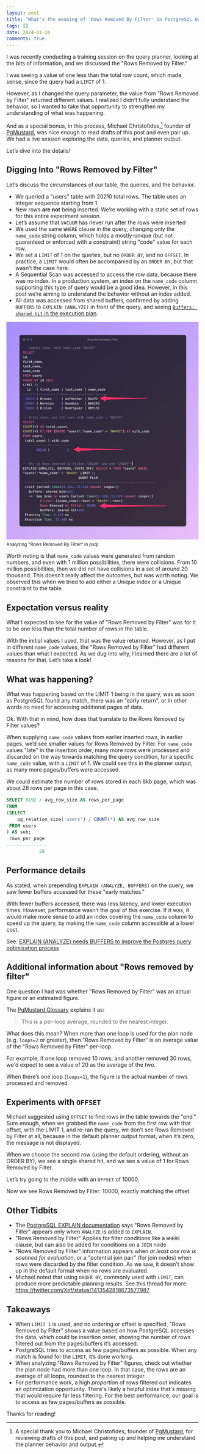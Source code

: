 ```yaml
---
layout: post
title: "What's the meaning of 'Rows Removed By Filter' in PostgreSQL Query Plans?"
tags: []
date: 2024-01-24
comments: true
---
```


I was recently conducting a training session on the query planner, looking at the bits of information, and we discussed the "Rows Removed by Filter."

I was seeing a value of one less than the total row count, which made sense, since the query had a `LIMIT` of 1.

However, as I changed the query parameter, the value from "Rows Removed by Filter" returned different values. I realized I didn’t fully understand the behavior, so I wanted to take that opportunity to strengthen my understanding of what was happening.

And as a special bonus, in this process, Michael Christofides,[^michael] founder of [PgMustard](https://www.pgmustard.com), was nice enough to read drafts of this post and even pair up. We had a live session exploring the data, queries, and planner output.

Let’s dive into the details!

## Digging Into "Rows Removed by Filter"

Let’s discuss the circumstances of our table, the queries, and the behavior.

- We queried a "users" table with 20210 total rows. The table uses an integer sequence starting from 1.
- New rows **are not** being inserted. We’re working with a static set of rows for this entire experiment session.
- Let’s assume that `VACUUM` has never run after the rows were inserted
- We used the same `WHERE` clause in the query, changing only the `name_code` string column, which holds a mostly-unique (but not guaranteed or enforced with a constraint) string "code" value for each row.
- We set a `LIMIT` of 1 on the queries, but no `ORDER BY`, and no `OFFSET`. In practice, a `LIMIT` would often be accompanied by an `ORDER BY`, but that wasn’t the case here.
- A Sequential Scan was accessed to access the row data, because there was no index. In a production system, an index on the `name_code` column supporting this type of query would be a good idea. However, in this post we’re aiming to understand the behavior without an index added.
- All data was accessed from shared buffers, confirmed by adding `BUFFERS` to `EXPLAIN (ANALYZE)` in front of the query, and seeing [`Buffers: shared hit` in the execution plan](https://www.pgmustard.com/docs/explain/buffers-shared-hit).

![Analyzing Rows Removed by Filter in psql](/assets/images/posts/query-code.jpg)
<small>Analyzing "Rows Removed By Filter" in psql</small>

Worth noting is that `name_code` values were generated from random numbers, and even with 1 million possibilities, there were collisions. From 10 million possibilities, then we did not have collisions in a set of around 20 thousand. This doesn’t really affect the outcomes, but was worth noting. We observed this when we tried to add either a Unique index or a Unique constraint to the table.

## Expectation versus reality

What I expected to see for the value of "Rows Removed by Filter" was for it to be one less than the total number of rows in the table.

With the initial values I used, that was the value returned. However, as I put in different `name_code` values, the "Rows Removed by Filter" had different values than what I expected. As we dug into why, I learned there are a lot of reasons for that. Let’s take a look!

## What was happening?

What was happening based on the LIMIT 1 being in the query, was as soon as PostgreSQL found any match, there was an "early return", or in other words no need for accessing additional pages of data.

Ok. With that in mind, how does that translate to the Rows Removed by Filter values?

When supplying `name_code` values from earlier inserted rows, in earlier pages, we’d see smaller values for Rows Removed by Filter. For `name_code` values "late" in the insertion order, many more rows were processed and discarded on the way towards matching the query condition, for a specific `name_code` value, with a `LIMIT` of 1. We could see this in the planner output, as many more pages/buffers were accessed.

We could estimate the number of rows stored in each 8kb page, which was about 28 rows per page in this case.

```sql
SELECT 8192 / avg_row_size AS rows_per_page
FROM
(SELECT
    pg_relation_size('users') / COUNT(*) AS avg_row_size
 FROM users
) AS sub;
 rows_per_page
---------------
            28
```


## Performance details

As stated, when prepending `EXPLAIN (ANALYZE, BUFFERS)` on the query, we saw fewer buffers accessed for these "early matches."

With fewer buffers accessed, there was less latency, and lower execution times. However, performance wasn’t the goal of this exercise. If it was, it would make more sense to add an index covering the `name_code` column to speed up the query, by making the `name_code` column accessible at a lower cost.

See: [EXPLAIN (ANALYZE) needs BUFFERS to improve the Postgres query optimization process](https://postgres.ai/blog/20220106-explain-analyze-needs-buffers-to-improve-the-postgres-query-optimization-process)

## Additional information about "Rows removed by filter"
One question I had was whether "Rows Removed by Filter" was an actual figure or an estimated figure.

The [PgMustard Glossary](https://www.pgmustard.com/docs/explain/rows-removed-by-filter) explains it as:

> This is a per-loop average, rounded to the nearest integer.

What does this mean? When more than one loop is used for the plan node (e.g. `loops=2` or greater), then "Rows Removed by Filter" is an average value of the "Rows Removed by Filter" per-loop.

For example, if one loop removed 10 rows, and another removed 30 rows, we'd expect to see a value of 20 as the average of the two.

When there’s one loop (`loops=1`), the figure is the actual number of rows processed and removed.

## Experiments with `OFFSET`

Michael suggested using `OFFSET` to find rows in the table towards the "end." Sure enough, when we grabbed the `name_code` from the first row with that offset, with the LIMIT 1, and re-ran the query, we don’t see Rows Removed by Filter at all, because in the default planner output format, when it’s zero, the message is not displayed.

When we choose the second row (using the default ordering, without an ORDER BY), we see a single shared hit, and we see a value of 1 for Rows Removed by Filter.

Let’s try going to the middle with an `OFFSET` of 10000.

Now we see Rows Removed by Filter: 10000, exactly matching the offset. 

## Other Tidbits
- The [PostgreSQL EXPLAIN documentation](https://www.postgresql.org/docs/current/using-explain.html) says "Rows Removed by Filter" appears only when `ANALYZE` is added to `EXPLAIN`.
- "Rows Removed by Filter" Applies for filter conditions like a `WHERE` clause, but can also be added for conditions on a `JOIN` node
- "Rows Removed by Filter" information appears when *at least one row is scanned for evaluation*, or a "potential join pair" (for join nodes) when rows were discarded by the filter condition. As we saw, it doesn’t show up in the default format when no rows are evaluated.
- Michael  noted that using `ORDER BY`, commonly used with `LIMIT`, can produce more predictable planning results. See this thread for more: <https://twitter.com/Xof/status/1413542818673577987>

## Takeaways
- When `LIMIT 1` is used, and no ordering or offset is specified, "Rows Removed by Filter" shows a value based on how PostgreSQL accesses the data, which could be insertion order, showing the number of rows filtered out from the pages/buffers it’s accessed.
- PostgreSQL tries to access as few pages/buffers as possible. When any match is found for the `LIMIT`, it’s done working.
- When analyzing "Rows Removed by Filter" figures, check out whether the plan node had more than one loop. In that case, the rows are an average of all loops, rounded to the nearest integer.
- For performance work, a high *proportion* of rows filtered out indicates an optimization opportunity. There's likely a helpful index that's missing that would require far less filtering. For the best performance, our goal is to access as few pages/buffers as possible.

[^michael]: A special thank you to Michael Christofides, founder of [PgMustard](https://www.pgmustard.com), for reviewing drafts of this post, and pairing up and helping me understand the planner behavior and output.

Thanks for reading!
